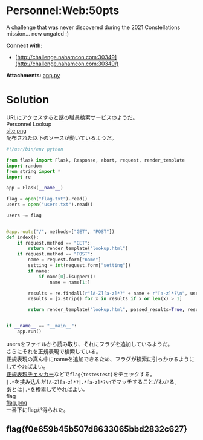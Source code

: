 # Personnel:Web:50pts
A challenge that was never discovered during the 2021 Constellations mission... now ungated :)  

**Connect with:**  
- [http://challenge.nahamcon.com:30349](http://challenge.nahamcon.com:30349/)  

**Attachments:** [app.py](app.py)  

# Solution
URLにアクセスすると謎の職員検索サービスのようだ。  
Personnel Lookup  
[site.png](site/site.png)  
配布された以下のソースが動いているようだ。  
```python
#!/usr/bin/env python

from flask import Flask, Response, abort, request, render_template
import random
from string import *
import re

app = Flask(__name__)

flag = open("flag.txt").read()
users = open("users.txt").read()

users += flag


@app.route("/", methods=["GET", "POST"])
def index():
    if request.method == "GET":
        return render_template("lookup.html")
    if request.method == "POST":
        name = request.form["name"]
        setting = int(request.form["setting"])
        if name:
            if name[0].isupper():
                name = name[1:]

        results = re.findall(r"[A-Z][a-z]*?" + name + r"[a-z]*?\n", users, setting)
        results = [x.strip() for x in results if x or len(x) > 1]

        return render_template("lookup.html", passed_results=True, results=results)


if __name__ == "__main__":
    app.run()
```
usersをファイルから読み取り、それにフラグを追加しているようだ。  
さらにそれを正規表現で検索している。  
正規表現の真ん中にnameを追加できるため、フラグが検索に引っかかるようにしてやればよい。  
[正規表現チェッカー](https://weblabo.oscasierra.net/tools/regex/)などで`flag{testestest}`をチェックする。  
`|.*`を挟み込んだ`[A-Z][a-z]*?|.*[a-z]*?\n`でマッチすることがわかる。  
あとは`|.*`を検索してやればよい。  
flag  
[flag.png](site/flag.png)  
一番下にflagが得られた。  

## flag{f0e659b45b507d8633065bbd2832c627}